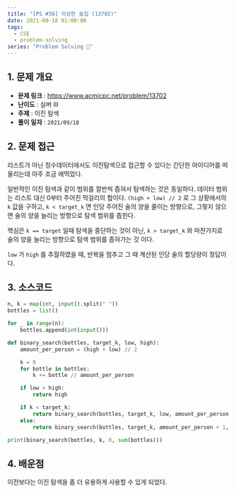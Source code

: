```yaml
---
title: "[PS #36] 이상한 술집 (13702)"
date: 2021-09-18 01:00:00
tags:
  - CSE
  - problem-solving
series: "Problem Solving 🤔"
---
```


## 1. 문제 개요

- **문제 링크** : https://www.acmicpc.net/problem/13702
- **난이도** : 실버 III
- **주제** : 이진 탐색
- **풀이 일자** : `2021/09/18`

## 2. 문제 접근

리스트가 아닌 정수데이터에서도 이진탐색으로 접근할 수 있다는 간단한 아이디어를 떠올리는데 아주 조금 애먹었다.

일반적인 이진 탐색과 같이 범위를 절반씩 좁혀서 탐색하는 것은 동일하다. 데이터 범위는 리스트 대신 0부터 주어진 막걸리의 합이다. `(high + low) // 2` 로 그 상황에서의 `k` 값을 구하고, `k < target_k` 면 인당 주어진 술의 양을 줄이는 방향으로, 그렇지 않으면 술의 양을 늘리는 방향으로 탐색 범위를 좁힌다.

핵심은 `k == target` 일때 탐색을 중단하는 것이 아닌, `k > target_k` 와 마찬가지로 술의 양을 늘리는 방향으로 탐색 범위를 좁혀가는 것 이다.

`low` 가 `high` 를 추월하였을 때, 반복을 멈추고 그 때 계산된 인당 술의 할당량이 정답이다.

## 3. 소스코드

```python
n, k = map(int, input().split(" "))
bottles = list()

for _ in range(n):
    bottles.append(int(input()))

def binary_search(bottles, target_k, low, high):
    amount_per_person = (high + low) // 2

    k = 0
    for bottle in bottles:
        k += bottle // amount_per_person

    if low > high:
        return high

    if k < target_k:
        return binary_search(bottles, target_k, low, amount_per_person - 1)
    else:
        return binary_search(bottles, target_k, amount_per_person + 1, high)

print(binary_search(bottles, k, 0, sum(bottles)))
```

## 4. 배운점

이전보다는 이진 탐색을 좀 더 유용하게 사용할 수 있게 되었다.
